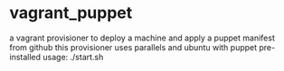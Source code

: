 # vagrant_puppet
a vagrant provisioner to deploy a machine and apply a puppet manifest from github
this provisioner uses parallels and ubuntu with puppet pre-installed
usage: ./start.sh <GIT URI>
